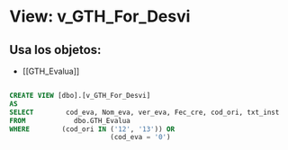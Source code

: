 # View: v_GTH_For_Desvi

## Usa los objetos:
- [[GTH_Evalua]]

```sql

CREATE VIEW [dbo].[v_GTH_For_Desvi]
AS
SELECT        cod_eva, Nom_eva, ver_eva, Fec_cre, cod_ori, txt_inst
FROM            dbo.GTH_Evalua
WHERE        (cod_ori IN ('12', '13')) OR
                         (cod_eva = '0')


```
